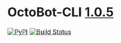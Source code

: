 # OctoBot-CLI [1.0.5](https://github.com/Drakkar-Software/OctoBot-CLI/blob/master/CHANGELOG.md)
[![PyPI](https://img.shields.io/pypi/v/OctoBot-CLI.svg)](https://pypi.python.org/pypi/OctoBot-CLI/)
[![Build Status](https://api.travis-ci.com/Drakkar-Software/OctoBot-CLI.svg?branch=master)](https://travis-ci.com/Drakkar-Software/OctoBot-CLI)
